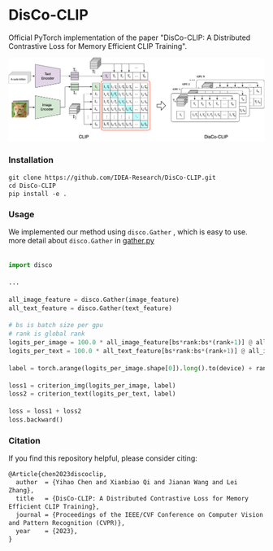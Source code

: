 # DisCo-CLIP

Official PyTorch implementation of the paper "DisCo-CLIP: A Distributed Contrastive Loss for Memory Efficient CLIP Training".

![DisCo-CLIP](https://github.com/IDEA-Research/DisCo-CLIP/blob/chenyihao/DisCo-CLIP.png)

### Installation
```
git clone https://github.com/IDEA-Research/DisCo-CLIP.git
cd DisCo-CLIP
pip install -e .
```


### Usage
We implemented our method using `disco.Gather` , which is easy to use. more detail about `disco.Gather`  in [gather.py](https://www.a.com)

```python

import disco

...

all_image_feature = disco.Gather(image_feature)
all_text_feature = disco.Gather(text_feature)

# bs is batch size per gpu
# rank is global rank
logits_per_image = 100.0 * all_image_feature[bs*rank:bs*(rank+1)] @ all_text_feature.t()
logits_per_text = 100.0 * all_text_feature[bs*rank:bs*(rank+1)] @ all_image_feature.t()

label = torch.arange(logits_per_image.shape[0]).long().to(device) + rank * bs

loss1 = criterion_img(logits_per_image, label)
loss2 = criterion_text(logits_per_text, label)

loss = loss1 + loss2
loss.backward()


```


### Citation
If you find this repository helpful, please consider citing:

```
@Article{chen2023discoclip,
  author  = {Yihao Chen and Xianbiao Qi and Jianan Wang and Lei Zhang},
  title   = {DisCo-CLIP: A Distributed Contrastive Loss for Memory Efficient CLIP Training},
  journal = {Proceedings of the IEEE/CVF Conference on Computer Vision and Pattern Recognition (CVPR)},
  year    = {2023},
}

```
